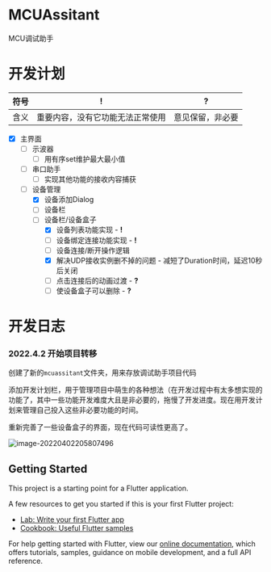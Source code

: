 # MCUAssitant

MCU调试助手

# 开发计划

| 符号 | !                                | ?                |
| ---- | -------------------------------- | ---------------- |
| 含义 | 重要内容，没有它功能无法正常使用 | 意见保留，非必要 |

-   [x] 主界面
    -   [ ] 示波器
        -   [ ] 用有序set维护最大最小值
    -   [ ] 串口助手
        -   [ ] 实现其他功能的接收内容捕获
    -   [ ] 设备管理
        -   [x] 设备添加Dialog
        -   [ ] 设备栏
        -   [ ] 设备栏/设备盒子
            -   [x] 设备列表功能实现 - **!**
            -   [ ] 设备绑定连接功能实现 - **!**
            -   [ ] 设备连接/断开操作逻辑
            -   [x] 解决UDP接收实例删不掉的问题 - 减短了Duration时间，延迟10秒后关闭
            -   [ ] 点击连接后的动画过渡 - **?**
            -   [ ] 使设备盒子可以删除 - **?**

# 开发日志

### 2022.4.2 开始项目转移

创建了新的`mcuassitant`文件夹，用来存放调试助手项目代码

添加开发计划栏，用于管理项目中萌生的各种想法（在开发过程中有太多想实现的功能了，其中一些功能开发难度大且是非必要的，拖慢了开发进度。现在用开发计划来管理自己投入这些非必要功能的时间。

重新完善了一些设备盒子的界面，现在代码可读性更高了。

![image-20220402205807496](C:\Users\Szasd\AppData\Roaming\Typora\typora-user-images\image-20220402205807496.png)

## Getting Started

This project is a starting point for a Flutter application.

A few resources to get you started if this is your first Flutter project:

- [Lab: Write your first Flutter app](https://flutter.dev/docs/get-started/codelab)
- [Cookbook: Useful Flutter samples](https://flutter.dev/docs/cookbook)

For help getting started with Flutter, view our
[online documentation](https://flutter.dev/docs), which offers tutorials,
samples, guidance on mobile development, and a full API reference.
